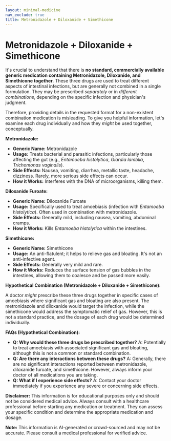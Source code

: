 ```yaml
---
layout: minimal-medicine
nav_exclude: true
title: Metronidazole + Diloxanide + Simethicone
---
```


# Metronidazole + Diloxanide + Simethicone

It's crucial to understand that there is **no standard, commercially available generic medication containing Metronidazole, Diloxanide, and Simethicone together.**  These three drugs are used to treat different aspects of intestinal infections, but are generally not combined in a single formulation. They may be prescribed *separately* or in *different combinations*, depending on the specific infection and physician's judgment.

Therefore, providing details in the requested format for a non-existent combination medication is misleading.  To give you helpful information, let's examine each drug individually and how they *might* be used together, conceptually.

**Metronidazole:**

* **Generic Name:** Metronidazole
* **Usage:** Treats bacterial and parasitic infections, particularly those affecting the gut (e.g., *Entamoeba histolytica*, *Giardia lamblia*, *Trichomonas vaginalis*).
* **Side Effects:** Nausea, vomiting, diarrhea, metallic taste, headache, dizziness.  Rarely, more serious side effects can occur.
* **How it Works:** Interferes with the DNA of microorganisms, killing them.

**Diloxanide Furoate:**

* **Generic Name:** Diloxanide Furoate
* **Usage:** Specifically used to treat amoebiasis (infection with *Entamoeba histolytica*). Often used in combination with metronidazole.
* **Side Effects:** Generally mild, including nausea, vomiting, abdominal cramps.
* **How it Works:** Kills *Entamoeba histolytica* within the intestines.

**Simethicone:**

* **Generic Name:** Simethicone
* **Usage:** An anti-flatulent; it helps to relieve gas and bloating.  It's not an anti-infective agent.
* **Side Effects:** Generally very mild and rare.
* **How it Works:** Reduces the surface tension of gas bubbles in the intestines, allowing them to coalesce and be passed more easily.


**Hypothetical Combination (Metronidazole + Diloxanide + Simethicone):**

A doctor *might* prescribe these three drugs together in specific cases of amoebiasis where significant gas and bloating are also present.  The metronidazole and diloxanide would target the infection, while the simethicone would address the symptomatic relief of gas.  However, this is not a standard practice, and the dosage of each drug would be determined individually.

**FAQs (Hypothetical Combination):**

* **Q: Why would these three drugs be prescribed together?** A:  Potentially to treat amoebiasis with associated significant gas and bloating, although this is not a common or standard combination.
* **Q: Are there any interactions between these drugs?** A:  Generally, there are no significant interactions reported between metronidazole, diloxanide furoate, and simethicone. However, always inform your doctor of all medications you are taking.
* **Q: What if I experience side effects?** A: Contact your doctor immediately if you experience any severe or concerning side effects.


**Disclaimer:** This information is for educational purposes only and should not be considered medical advice.  Always consult with a healthcare professional before starting any medication or treatment.  They can assess your specific condition and determine the appropriate medication and dosage.


**Note:** This information is AI-generated or crowd-sourced and may not be accurate. Please consult a medical professional for verified advice.